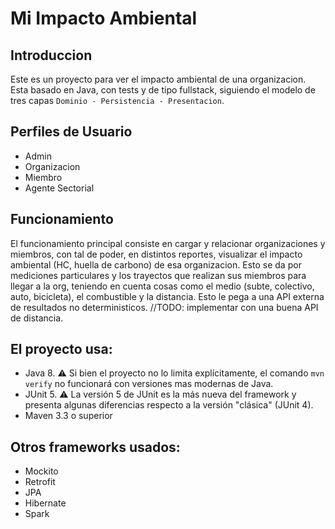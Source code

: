 # Mi Impacto Ambiental

## Introduccion
Este es un proyecto para ver el impacto ambiental de una organizacion. Esta basado en Java, con tests y de tipo fullstack,
siguiendo el modelo de tres capas `Dominio - Persistencia - Presentacion`.

## Perfiles de Usuario
* Admin
* Organizacion
* Miembro
* Agente Sectorial

## Funcionamiento
El funcionamiento principal consiste en cargar y relacionar organizaciones y miembros, con tal de poder, en distintos reportes,
visualizar el impacto ambiental (HC, huella de carbono) de esa organizacion. Esto se da por mediciones particulares y los trayectos
que realizan sus miembros para llegar a la org, teniendo en cuenta cosas como el medio (subte, colectivo, auto, bicicleta), el combustible y la distancia.
Esto le pega a una API externa de resultados no deterministicos. //TODO: implementar con una buena API de distancia.

## El proyecto usa: 

* Java 8. :warning: Si bien el proyecto no lo limita explícitamente, el comando `mvn verify` no funcionará con versiones mas modernas de Java. 
* JUnit 5. :warning: La versión 5 de JUnit es la más nueva del framework y presenta algunas diferencias respecto a la versión "clásica" (JUnit 4).
* Maven 3.3 o superior

## Otros frameworks usados:
* Mockito
* Retrofit
* JPA
* Hibernate
* Spark

